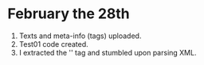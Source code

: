 # February the 28th
1. Texts and meta-info (tags) uploaded.
2. Test01 code created.
3. I extracted the '<body>' tag and stumbled upon parsing XML.
